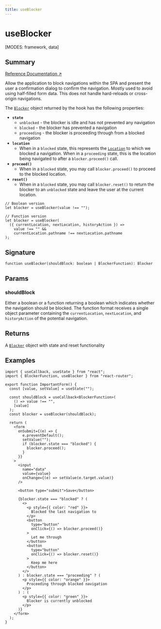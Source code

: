 ```yaml
---
title: useBlocker
---
```


# useBlocker

<!--
⚠️ ⚠️ IMPORTANT ⚠️ ⚠️ 

Thank you for helping improve our documentation!

This file is auto-generated from the JSDoc comments in the source
code, so please edit the JSDoc comments in the file below and this
file will be re-generated once those changes are merged.

https://github.com/remix-run/react-router/blob/main/packages/react-router/lib/hooks.tsx
-->

[MODES: framework, data]

## Summary

[Reference Documentation ↗](https://api.reactrouter.com/v7/functions/react_router.useBlocker.html)

Allow the application to block navigations within the SPA and present the
user a confirmation dialog to confirm the navigation. Mostly used to avoid
using half-filled form data. This does not handle hard-reloads or
cross-origin navigations.

The [`Blocker`](https://api.reactrouter.com/v7/types/react_router.Blocker.html) object returned by the hook has the following properties:

- **`state`**
  - `unblocked` - the blocker is idle and has not prevented any navigation
  - `blocked` - the blocker has prevented a navigation
  - `proceeding` - the blocker is proceeding through from a blocked navigation
- **`location`**
  - When in a `blocked` state, this represents the [`Location`](https://api.reactrouter.com/v7/interfaces/react_router.Location.html) to which
    we blocked a navigation. When in a `proceeding` state, this is the
    location being navigated to after a `blocker.proceed()` call.
- **`proceed()`**
  - When in a `blocked` state, you may call `blocker.proceed()` to proceed to
    the blocked location.
- **`reset()`**
  - When in a `blocked` state, you may call `blocker.reset()` to return the
    blocker to an `unblocked` state and leave the user at the current
    location.

```tsx
// Boolean version
let blocker = useBlocker(value !== "");

// Function version
let blocker = useBlocker(
  ({ currentLocation, nextLocation, historyAction }) =>
    value !== "" &&
    currentLocation.pathname !== nextLocation.pathname
);
```

## Signature

```tsx
function useBlocker(shouldBlock: boolean | BlockerFunction): Blocker
```

## Params

### shouldBlock

Either a boolean or a function returning a boolean which indicates whether the navigation should be blocked. The function format
receives a single object parameter containing the `currentLocation`,
`nextLocation`, and `historyAction` of the potential navigation.

## Returns

A [`Blocker`](https://api.reactrouter.com/v7/types/react_router.Blocker.html) object with state and reset functionality

## Examples

```tsx
import { useCallback, useState } from "react";
import { BlockerFunction, useBlocker } from "react-router";

export function ImportantForm() {
  const [value, setValue] = useState("");

  const shouldBlock = useCallback<BlockerFunction>(
    () => value !== "",
    [value]
  );
  const blocker = useBlocker(shouldBlock);

  return (
    <form
      onSubmit={(e) => {
        e.preventDefault();
        setValue("");
        if (blocker.state === "blocked") {
          blocker.proceed();
        }
      }}
    >
      <input
        name="data"
        value={value}
        onChange={(e) => setValue(e.target.value)}
      />

      <button type="submit">Save</button>

      {blocker.state === "blocked" ? (
        <>
          <p style={{ color: "red" }}>
            Blocked the last navigation to
          </p>
          <button
            type="button"
            onClick={() => blocker.proceed()}
          >
            Let me through
          </button>
          <button
            type="button"
            onClick={() => blocker.reset()}
          >
            Keep me here
          </button>
        </>
      ) : blocker.state === "proceeding" ? (
        <p style={{ color: "orange" }}>
          Proceeding through blocked navigation
        </p>
      ) : (
        <p style={{ color: "green" }}>
          Blocker is currently unblocked
        </p>
      )}
    </form>
  );
}
```

